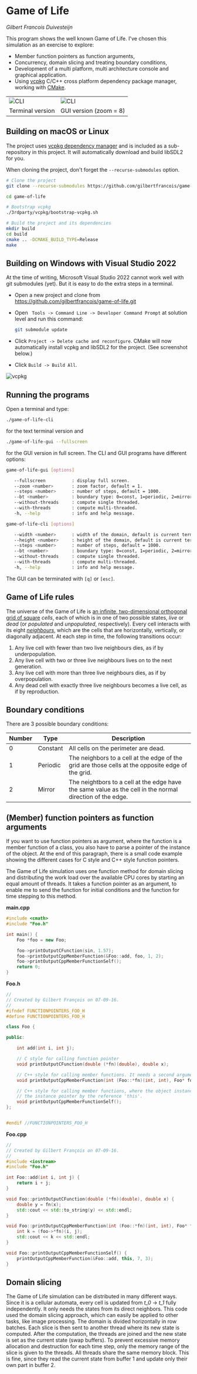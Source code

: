 # Game of Life
_Gilbert Francois Duivesteijn_

This program shows the well known Game of Life. I've chosen this simulation as an exercise to explore:

* Member function pointers as function arguments,
* Concurrency, domain slicing and treating boundary conditions,
* Development of a multi platform, multi architecture console and graphical application.
* Using [vcpkg](https://vcpkg.io) C/C++ cross platform dependency package manager, working with [CMake](https://cmake.org).



|                                            |                                                  |
| ------------------------------------------ | ------------------------------------------------ |
| ![CLI](./assets/images/screenshot_cli.png) | ![CLI](./assets/images/screenshot_gui_zoom8.png) |
| Terminal version                           | GUI version (zoom = 8)                           |



## Building on macOS or Linux

The project uses [vcpkg dependency manager](https://vcpkg.io) and is included as a sub-repository in this project. It will automatically download and build libSDL2 for you. 

When cloning the project, don't forget the `--recurse-submodules` option.

```sh
# Clone the project
git clone --recurse-submodules https://github.com/gilbertfrancois/game-of-life.git

cd game-of-life

# Bootstrap vcpkg
./3rdparty/vcpkg/bootstrap-vcpkg.sh

# Build the project and its dependencies
mkdir build
cd build
cmake .. -DCMAKE_BUILD_TYPE=Release
make

```



## Building on Windows with Visual Studio 2022

At the time of writing, Microsoft Visual Studio 2022 cannot work well with git submodules (yet). But it is easy to do the extra steps in a terminal.

- Open a new project and clone from https://github.com/gilbertfrancois/game-of-life.git

- Open ` Tools -> Command Line -> Developer Command Prompt` at solution level and run this command: 

  ```sh
  git submodule update
  ```

- Click `Project -> Delete cache and reconfigure`. CMake will now automatically install vcpkg and libSDL2 for the project. (See screenshot below.)

- Click `Build -> Build All`.

![vcpkg](./assets/images/vs2022_cmake_vcpkg.png)



## Running the programs

Open a terminal and type:

```sh
./game-of-life-cli
```

for the text terminal version and

```sh
./game-of-life-gui --fullscreen
```

for the GUI version in full screen. The CLI and GUI programs have different options:

```sh
game-of-life-gui [options]

   --fullscreen          : display full screen.
   --zoom <number>       : zoom factor, default = 1.
   --steps <number>      : number of steps, default = 1000.
   --bt <number>         : boundary type: 0=const, 1=periodic, 2=mirror, default=1.
   --without-threads     : compute single threaded.
   --with-threads        : compute multi-threaded.
   -h, --help            : info and help message.
```

```sh
game-of-life-cli [options]

   --width <number>      : width of the domain, default is current terminal width.
   --height <number>     : height of the domain, default is current terminal height.
   --steps <number>      : number of steps, default = 1000.
   --bt <number>         : boundary type: 0=const, 1=periodic, 2=mirror, default=1.
   --without-threads     : compute single threaded.
   --with-threads        : compute multi-threaded.
   -h, --help            : info and help message.
```

The GUI can be terminated with `[q]` or `[esc]`.



## Game of Life rules

The universe of the Game of Life is [an infinite, two-dimensional orthogonal grid of square](https://en.wikipedia.org/wiki/Square_tiling) *cells*, each of which is in one of two possible states, *live* or *dead* (or *populated* and *unpopulated*, respectively). Every cell interacts with its eight *[neighbours](https://en.wikipedia.org/wiki/Moore_neighborhood)*, which are the cells that are horizontally, vertically, or diagonally  adjacent. At each step in time, the following transitions occur:

1. Any live cell with fewer than two live neighbours dies, as if by underpopulation.
2. Any live cell with two or three live neighbours lives on to the next generation.
3. Any live cell with more than three live neighbours dies, as if by overpopulation.
4. Any dead cell with exactly three live neighbours becomes a live cell, as if by reproduction.



## Boundary conditions

There are 3 possible boundary conditions:

| Number | Type     | Description                                                  |
| ------ | -------- | ------------------------------------------------------------ |
| 0      | Constant | All cells on the perimeter are dead.                         |
| 1      | Periodic | The neighbors to a cell at the edge of the grid are those cells at the opposite edge of the grid. |
| 2      | Mirror   | The neightbors to a cell at the edge have the same value as the cell in the normal direction of the edge. |



## (Member) function pointers as function arguments

If you want to use function pointers as argument, where the function is a member function of a class, you also have to parse a pointer of the instance of the object. At the end of this paragraph, there is a small code example showing the different cases for C style and C++ style function pointers.

The Game of Life simulation uses one function method for domain slicing and distributing the work load over the available CPU cores by starting an equal amount of threads. It takes a function pointer as an argument, to enable me to send the function for initial conditions and the function for time stepping to this method.



**main.cpp**

```c++
#include <cmath>
#include "Foo.h"

int main() {
    Foo *foo = new Foo;

    foo->printOutputCFunction(sin, 1.57);
    foo->printOutputCppMemberFunction(&Foo::add, foo, 1, 2);
    foo->printOutputCppMemberFunctionSelf();
    return 0;
}
```

**Foo.h**
```c++
//
// Created by Gilbert François on 07-09-16.
//
#ifndef FUNCTIONPOINTERS_FOO_H
#define FUNCTIONPOINTERS_FOO_H

class Foo {

public:

    int add(int i, int j);

    // C style for calling function pointer
    void printOutputCFunction(double (*fn)(double), double x);

    // C++ style for calling member functions. It needs a second argument for the reference to the instance
    void printOutputCppMemberFunction(int (Foo::*fn)(int, int), Foo* foo, int i, int j);

    // C++ style for calling member functions, where the object instance calls one of its own functions and providing
    // the instance pointer by the reference 'this'.
    void printOutputCppMemberFunctionSelf();
};


#endif //FUNCTIONPOINTERS_FOO_H
```

**Foo.cpp**
```c++
//
// Created by Gilbert François on 07-09-16.
//
#include <iostream>
#include "Foo.h"

int Foo::add(int i, int j) {
    return i + j;
}

void Foo::printOutputCFunction(double (*fn)(double), double x) {
    double y = fn(x);
    std::cout << std::to_string(y) << std::endl;
}

void Foo::printOutputCppMemberFunction(int (Foo::*fn)(int, int), Foo* foo, int i, int j) {
    int k = (foo->*fn)(i, j);
    std::cout << k << std::endl;
}

void Foo::printOutputCppMemberFunctionSelf() {
    printOutputCppMemberFunction(&Foo::add, this, 7, 3);
}
```



## Domain slicing

The Game of Life simulation can be distributed in many different ways. Since it is a cellular automata, every cell is updated from *t_0* -> *t_1* fully independently. It only needs the states from its direct neighbors. This code used the domain slicing approach, which can easily be applied to other tasks, like image processing. The domain is divided horizontally in row batches. Each slice is then sent to another thread where its new state is computed. After the computation, the threads are joined and the new state is set as the current state (swap buffers). To prevent excessive memory allocation and destruction for each time step, only the memory range of the slice is given to the threads. All threads share the same memory block. This is fine, since they read the current state from buffer 1 and update only their own part in buffer 2.
